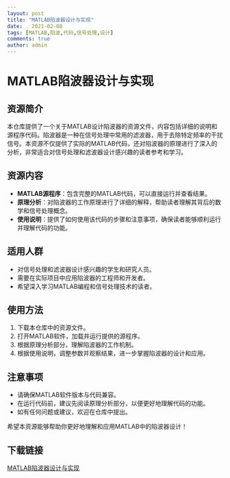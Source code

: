 ```yaml
---
layout: post
title: "MATLAB陷波器设计与实现"
date:   2021-02-08
tags: [MATLAB,陷波,代码,信号处理,设计]
comments: true
author: admin
---
```

# MATLAB陷波器设计与实现

## 资源简介

本仓库提供了一个关于MATLAB设计陷波器的资源文件，内容包括详细的说明和源程序代码。陷波器是一种在信号处理中常用的滤波器，用于去除特定频率的干扰信号。本资源不仅提供了实际的MATLAB代码，还对陷波器的原理进行了深入的分析，非常适合对信号处理和滤波器设计感兴趣的读者参考和学习。

## 资源内容

- **MATLAB源程序**：包含完整的MATLAB代码，可以直接运行并查看结果。
- **原理分析**：对陷波器的工作原理进行了详细的解释，帮助读者理解其背后的数学和信号处理概念。
- **使用说明**：提供了如何使用该代码的步骤和注意事项，确保读者能够顺利运行并理解代码的功能。

## 适用人群

- 对信号处理和滤波器设计感兴趣的学生和研究人员。
- 需要在实际项目中应用陷波器的工程师和开发者。
- 希望深入学习MATLAB编程和信号处理技术的读者。

## 使用方法

1. 下载本仓库中的资源文件。
2. 打开MATLAB软件，加载并运行提供的源程序。
3. 根据原理分析部分，理解陷波器的工作机制。
4. 根据使用说明，调整参数并观察结果，进一步掌握陷波器的设计和应用。

## 注意事项

- 请确保MATLAB软件版本与代码兼容。
- 在运行代码前，建议先阅读原理分析部分，以便更好地理解代码的功能。
- 如有任何问题或建议，欢迎在仓库中提出。

希望本资源能够帮助你更好地理解和应用MATLAB中的陷波器设计！

## 下载链接

[MATLAB陷波器设计与实现](https://pan.quark.cn/s/37d8fc7a61f5)